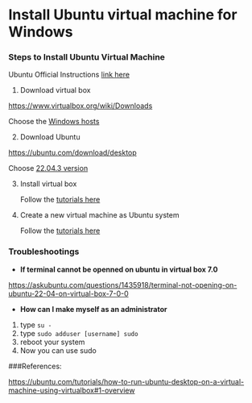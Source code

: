 # Install Ubuntu virtual machine for Windows 



### Steps to Install Ubuntu Virtual Machine

Ubuntu Official Instructions [link here](https://ubuntu.com/tutorials/how-to-run-ubuntu-desktop-on-a-virtual-machine-using-virtualbox#1-overview)

1. Download virtual box

https://www.virtualbox.org/wiki/Downloads

Choose the [Windows hosts](https://download.virtualbox.org/virtualbox/7.0.10/VirtualBox-7.0.10-158379-Win.exe)

2. Download Ubuntu  

https://ubuntu.com/download/desktop

Choose [22.04.3 version](https://releases.ubuntu.com/22.04.3/ubuntu-22.04.3-desktop-amd64.iso)

3. Install virtual box

   Follow the [tutorials here](https://adamtheautomator.com/install-virtualbox-on-windows-10/)

4. Create a new virtual machine as Ubuntu system

   Follow the [tutorials here](https://ubuntu.com/tutorials/how-to-run-ubuntu-desktop-on-a-virtual-machine-using-virtualbox#2-create-a-new-virtual-machine)



### Troubleshootings

- **If terminal cannot be openned on ubuntu in virtual box 7.0**

https://askubuntu.com/questions/1435918/terminal-not-opening-on-ubuntu-22-04-on-virtual-box-7-0-0

- **How can I make myself as an administrator**

1. type `su -`
2. type `sudo adduser [username] sudo`
3. reboot your system
4. Now you can use sudo





###References:

https://ubuntu.com/tutorials/how-to-run-ubuntu-desktop-on-a-virtual-machine-using-virtualbox#1-overview

